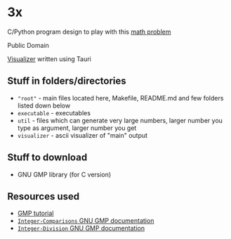 # 3x

C/Python program design to play with this [math problem](https://www.youtube.com/watch?v=094y1Z2wpJg)

Public Domain

[Visualizer](https://github.com/Andrej123456789/3x-visualizer) written using Tauri

## Stuff in folders/directories
- `"root"` - main files located here, Makefile, README.md and few folders listed down below
- `executable` - executables
- `util` - files which can generate very large numbers, larger number you type as argument, larger number you get
- `visualizer` - ascii visualizer of "main" output

## Stuff to download
- GNU GMP library (for C version)

## Resources used
- [GMP tutorial](https://home.cs.colorado.edu/~srirams/courses/csci2824-spr14/gmpTutorial.html)
- [`Integer-Comparisons` GNU GMP documentation](https://gmplib.org/manual/Integer-Comparisons)
- [`Integer-Division` GNU GMP documentation](https://gmplib.org/manual/Integer-Division)

